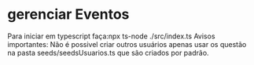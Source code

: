 # gerenciar Eventos

 Para iniciar em typescript faça:npx ts-node ./src/index.ts
 Avisos importantes:
    Não é possivel criar outros usuários apenas usar os questão na pasta
    seeds/seedsUsuarios.ts que são criados por padrão.
